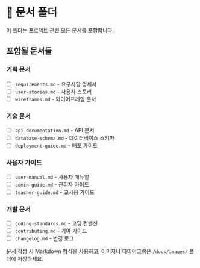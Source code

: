 # 📖 문서 폴더

이 폴더는 프로젝트 관련 모든 문서를 포함합니다.

## 포함될 문서들

### 기획 문서
- [ ] `requirements.md` - 요구사항 명세서
- [ ] `user-stories.md` - 사용자 스토리
- [ ] `wireframes.md` - 와이어프레임 문서

### 기술 문서
- [ ] `api-documentation.md` - API 문서
- [ ] `database-schema.md` - 데이터베이스 스키마
- [ ] `deployment-guide.md` - 배포 가이드

### 사용자 가이드
- [ ] `user-manual.md` - 사용자 매뉴얼
- [ ] `admin-guide.md` - 관리자 가이드
- [ ] `teacher-guide.md` - 교사용 가이드

### 개발 문서
- [ ] `coding-standards.md` - 코딩 컨벤션
- [ ] `contributing.md` - 기여 가이드
- [ ] `changelog.md` - 변경 로그

문서 작성 시 Markdown 형식을 사용하고, 이미지나 다이어그램은 `/docs/images/` 폴더에 저장하세요.
